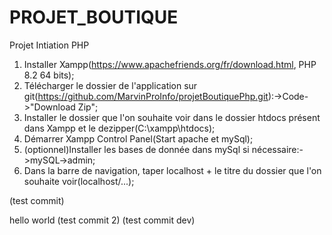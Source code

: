 # PROJET_BOUTIQUE
 Projet Intiation PHP


 1. Installer Xampp(https://www.apachefriends.org/fr/download.html, PHP 8.2 64 bits);
 2. Télécharger le dossier de l'application sur git(https://github.com/MarvinProInfo/projetBoutiquePhp.git):->Code->"Download Zip";
 3. Installer le dossier que l'on souhaite voir dans le dossier htdocs présent dans Xampp et le dezipper(C:\xampp\htdocs);
 4. Démarrer Xampp Control Panel(Start apache et mySql);
 5. (optionnel)Installer les bases de donnée dans mySql si nécessaire:->mySQL->admin;
 6. Dans la barre de navigation, taper localhost + le titre du dossier que l'on souhaite voir(localhost/...);


 (test commit)

 hello world
 (test commit 2)
 (test commit dev)
